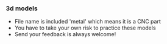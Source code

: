 ### 3d models
- File name is included 'metal' which means it is a CNC part
- You have to take your own risk to practice these models
- Send your feedback is always welcome!
